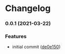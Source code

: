 # Changelog

### 0.0.1 (2021-03-22)


### Features

* initial commit ([de0e150](https://www.github.com/cheminfo/mass-spectrum/commit/de0e1505628f11a076a9a0ccde489bee633ee8d3))
